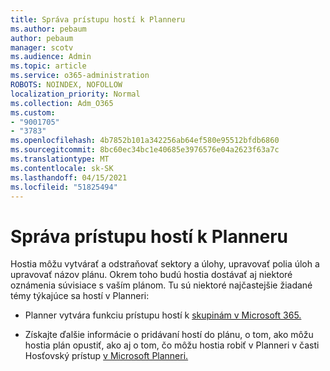 ```yaml
---
title: Správa prístupu hostí k Planneru
ms.author: pebaum
author: pebaum
manager: scotv
ms.audience: Admin
ms.topic: article
ms.service: o365-administration
ROBOTS: NOINDEX, NOFOLLOW
localization_priority: Normal
ms.collection: Adm_O365
ms.custom:
- "9001705"
- "3783"
ms.openlocfilehash: 4b7852b101a342256ab64ef580e95512bfdb6860
ms.sourcegitcommit: 8bc60ec34bc1e40685e3976576e04a2623f63a7c
ms.translationtype: MT
ms.contentlocale: sk-SK
ms.lasthandoff: 04/15/2021
ms.locfileid: "51825494"
---
```

# <a name="manage-guest-user-access-to-planner"></a>Správa prístupu hostí k Planneru

Hostia môžu vytvárať a odstraňovať sektory a úlohy, upravovať polia úloh a upravovať názov plánu. Okrem toho budú hostia dostávať aj niektoré oznámenia súvisiace s vaším plánom. Tu sú niektoré najčastejšie žiadané témy týkajúce sa hostí v Planneri:

- Planner vytvára funkciu prístupu hostí k [skupinám v Microsoft 365.](https://support.office.com/article/Adding-guests-to-Office-365-Groups-bfc7a840-868f-4fd6-a390-f347bf51aff6) 

- Získajte ďalšie informácie o pridávaní hostí do plánu, o tom, ako môžu hostia plán opustiť, ako aj o tom, čo môžu hostia robiť v Planneri v časti Hosťovský prístup [v Microsoft Planneri.](https://support.office.com/article/Guest-access-in-Microsoft-Planner-cc5d7f96-dced-4da4-ab62-08c72d9759c6)
